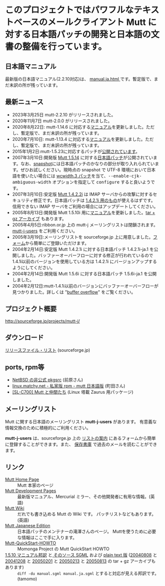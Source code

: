 

# このプロジェクトではパワフルなテキストベースのメールクライアント Mutt に対する日本語パッチの開発と日本語の文書の整備を行っています。

## 日本語マニュアル 

最新版の日本語マニュアル(2.2.10対応)は、 <a href="manual.ja.html"> manual.ja.html </a>です。暫定版で、まだ未訳の所が残っています。

## 最新ニュース
<ul>
<li>2023年3月25日 mutt-2.2.10 がリリースされました。</li>
<li>2020年11月7日 mutt-2.0.0 がリリースされました。</li>
<li>2020年8月22日: mutt-1.14.6 に対応する<a href="manual.ja.html">マニュアル</a>を更新しました。ただし、暫定版で、まだ未訳の所が残っています。</li>
<li>2020年7月10日: mutt-1.13.4 に対応する<a href="manual.ja.html">マニュアル</a>を更新しました。ただし、暫定版で、まだ未訳の所が残っています。</li>
<li>2015年1月2日:mutt-1.5.23に対応するパッチが<a href="https://osdn.jp/projects/mutt-j/releases/">公開されています</a>。</li>
<li>2007年3月10日:開発版 <a href="http://prdownloads.sourceforge.net/mutt/mutt-1.5.14.tar.gz?download">Mutt 1.5.14</a> に対する<a href="http://www.emaillab.org/mutt/download1514.html">日本語パッチ</a>が公開されています。なお、<a href="http://dev.mutt.org/nightlies/">snapshot</a>には日本語パッチのかなりの部分が取り入れられています。ぜひお試しください。現時点の snapshot で UTF-8 環境において日本語を使いたい場合には <a href="http://www.emaillab.org/mutt/1.5.14/patch-1.5.14.tt.wcwidth.3">wcwidth.3 パッチ</a>を当て、<tt>--enable-cjk-ambiguous-width</tt> オプションを指定して <tt>configure</tt> すると良いようです。</li>
<li>2007年3月10日:安定版 <a href="http://prdownloads.sourceforge.net/mutt/mutt-1.4.2.2i.tar.gz?download">Mutt 1.4.2.2i</a> は IMAP サーバからの攻撃に対するセキュリティ修正です。日本語パッチは <a href="http://www.emaillab.org/mutt/download14.html">1.4.2.1i 用のもの</a>が使えるはずです。信用できない IMAP サーバをご利用の場合にはアップデートしてください。</li>
<li>2005年8月13日:開発版 Mutt 1.5.10i 用に<a href="manual.ja.html">マニュアル</a>を更新しました。<a href="manual.ja-20050813.tar.gz">tar + gz アーカイブ</a> もあります。</li>
<li>2005年4月5日:ribbon.or.jp 上の mutt-j メーリングリストは閉鎖されます。<a href="http://lists.sourceforge.jp/mailman/listinfo/mutt-j-users">mutt-j-users</a> をご利用ください。</li>
<li>2005年3月19日:メーリングリストを sourceforge.jp 上に用意しました。<a href="http://lists.sourceforge.jp/mailman/listinfo/mutt-j-users">フォーム</a>から簡単にご登録いただけます。</li>
<li>2004年2月14日:安定版 Mutt 1.4.2.1i に対する日本語パッチ 1.4.2.1i-ja.1 を公開しました。バッファーオーバーフローに対する修正が行われているので 1.4.1i以前のバージョンを使用している方は 1.4.2.1i にバージョンアップするようにしてください。</li>
<li>2004年2月14日:開発版 Mutt 1.5.6i に対する日本語パッチ 1.5.6i-ja.1 を公開しました。</li>
<li>2004年2月12日:mutt-1.4.1i以前のバージョンにバッファーオーバーフローが見つかりました。詳しくは "<a href="security-20040212.txt">buffer overflow</a>" をご覧ください。</li>
</ul>

## プロジェクト概要
<p><a class="uri" href="http://sourceforge.jp/projects/mutt-j/">
http://sourceforge.jp/projects/mutt-j/</a></p>

## ダウンロード
<p><a href="http://sourceforge.jp/frs/index.php?group_id=351">
リリースファイル・リスト</a> (sourceforge.jp)</p>

## ports, rpm等
<ul>
<li><a href="http://www.cetus-net.org/ftp/NetBSD/pkgsrc-test/">
NetBSD の非公式 pkgsrc</a>
(前原さん)</li>
<li><a href="http://linux.matchy.net/?MuttJaRpm">
linux.matchy.net - 私家版 rpm - mutt 日本語版</a>
(町田さん)</li>
<li><a href="http://kimux.org/liza/mutt.shtml">
[SL-C700] Mutt と仲間たち</a>
(Linux 塔載 Zaurus 用パッケージ)</li>
</ul>

## メーリングリスト
<p>Mutt に関する日本語のメーリングリスト <strong>mutt-j-users</strong> があります。
有意義な情報交換のために積極的にご利用ください。</p>

<p><strong>mutt-j-users</strong> は、sourceforge.jp 上の
<a href="http://lists.sourceforge.jp/mailman/listinfo/mutt-j-users">リストの案内</a>
にあるフォームから簡単に登録することができます。また、
<a href="http://lists.sourceforge.jp/mailman/archives/mutt-j-users">保存書庫</a>
で過去のメールを読むことができます。</p>

## リンク
<dl>
<dt><a href="http://www.mutt.org/">
Mutt Home Page</a>
<!-- (<a href="http://www.emaillab.org/mutt/www.mutt.org/">mirror</a>) --></dt>
<dd>Mutt 本家のページ<!-- 及び そのミラー (<span class="uri">www.emaillab.org</span>) --></dd>
<dt><a href="http://dev.mutt.org/">
Mutt Development Pages</a></dt>
<dd>最新版マニュアル、Mercurial ミラー、その他開発者に有用な情報。(英語)</dd>
<dt><a href="http://wiki.mutt.org/">
Mutt Wiki</a></dt>
<dd>だれでも書き込める Mutt の Wiki です。
パッチリストなどもあります。(英語)</dd>
<dt><a href="http://www.emaillab.org/mutt/">
Mutt Japanese Edition</a></dt>
<dd>日本語パッチのメンテナーの滝澤さんのページ。
Muttを使うために必要な情報はここで手に入ります。</dd>
<dt><a href="http://www.momonga-linux.org/docs/Mutt-QuickStart-HOWTO/ja/">
Mutt-QuickStart-HOWTO</a></dt>
<dd>Momonga Project の Mutt QuickStart HOWTO</dd>
<dt><a href="manual.ja.html">
1.5.10 マニュアル邦訳</a>
と<a href="manual.ja.sgml">
そのソース SGML</a> および <a href="manual.ja.txt">
plain text 版</a>
(<a href="manual.ja-20040808.tar.gz">20040808</a> と
<a href="manual.ja-20041208.tar.gz">20041208</a> と
<a href="manual.ja-20050201.tar.gz">20050201</a> と
<a href="manual.ja-20050213.tar.gz">20050213</a> と
<a href="manual.ja-20050813.tar.gz">20050813</a> の
tar + gz アーカイブもあります)</dt>
<dd><code>diff -du manual.sgml manual.ja.sgml</code>
とすると対応が見える邦訳です。(tamomo)</dd>

